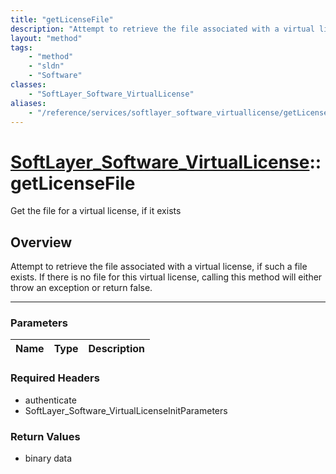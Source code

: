 ```yaml
---
title: "getLicenseFile"
description: "Attempt to retrieve the file associated with a virtual license, if such a file exists.  If there is no file for this vir... "
layout: "method"
tags:
    - "method"
    - "sldn"
    - "Software"
classes:
    - "SoftLayer_Software_VirtualLicense"
aliases:
    - "/reference/services/softlayer_software_virtuallicense/getLicenseFile"
---
```

# [SoftLayer_Software_VirtualLicense](/reference/services/SoftLayer_Software_VirtualLicense)::getLicenseFile

Get the file for a virtual license, if it exists


## Overview 
Attempt to retrieve the file associated with a virtual license, if such a file exists.  If there is no file for this virtual license, calling this method will either throw an exception or return false. 

-----

### Parameters 
|Name | Type | Description |
| --- | --- | --- |


### Required Headers
* authenticate
* SoftLayer_Software_VirtualLicenseInitParameters


### Return Values
* binary data




